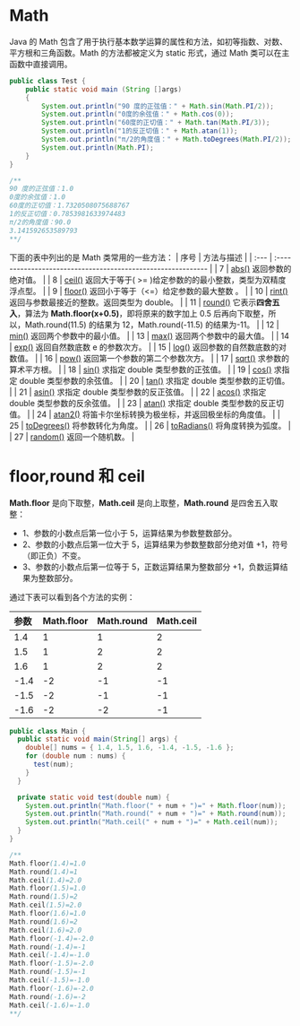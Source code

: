 # Math

Java 的 Math 包含了用于执行基本数学运算的属性和方法，如初等指数、对数、平方根和三角函数。Math 的方法都被定义为 static 形式，通过 Math 类可以在主函数中直接调用。

```java
public class Test {
    public static void main (String []args)
    {
        System.out.println("90 度的正弦值：" + Math.sin(Math.PI/2));
        System.out.println("0度的余弦值：" + Math.cos(0));
        System.out.println("60度的正切值：" + Math.tan(Math.PI/3));
        System.out.println("1的反正切值：" + Math.atan(1));
        System.out.println("π/2的角度值：" + Math.toDegrees(Math.PI/2));
        System.out.println(Math.PI);
    }
}

/**
90 度的正弦值：1.0
0度的余弦值：1.0
60度的正切值：1.7320508075688767
1的反正切值：0.7853981633974483
π/2的角度值：90.0
3.141592653589793
**/
```

下面的表中列出的是 Math 类常用的一些方法：
| 序号 | 方法与描述 |
| :--- | :----------------------------------------------------------- |
| 7 | [abs()](https://www.runoob.com/java/number-abs.html) 返回参数的绝对值。 |
| 8 | [ceil()](https://www.runoob.com/java/number-ceil.html) 返回大于等于( >= )给定参数的的最小整数，类型为双精度浮点型。 |
| 9 | [floor()](https://www.runoob.com/java/number-floor.html) 返回小于等于（<=）给定参数的最大整数 。 |
| 10 | [rint()](https://www.runoob.com/java/number-rint.html) 返回与参数最接近的整数。返回类型为 double。 |
| 11 | [round()](https://www.runoob.com/java/number-round.html) 它表示**四舍五入**，算法为 **Math.floor(x+0.5)**，即将原来的数字加上 0.5 后再向下取整，所以，Math.round(11.5) 的结果为 12，Math.round(-11.5) 的结果为-11。 |
| 12 | [min()](https://www.runoob.com/java/number-min.html) 返回两个参数中的最小值。 |
| 13 | [max()](https://www.runoob.com/java/number-max.html) 返回两个参数中的最大值。 |
| 14 | [exp()](https://www.runoob.com/java/number-exp.html) 返回自然数底数 e 的参数次方。 |
| 15 | [log()](https://www.runoob.com/java/number-log.html) 返回参数的自然数底数的对数值。 |
| 16 | [pow()](https://www.runoob.com/java/number-pow.html) 返回第一个参数的第二个参数次方。 |
| 17 | [sqrt()](https://www.runoob.com/java/number-sqrt.html) 求参数的算术平方根。 |
| 18 | [sin()](https://www.runoob.com/java/number-sin.html) 求指定 double 类型参数的正弦值。 |
| 19 | [cos()](https://www.runoob.com/java/number-cos.html) 求指定 double 类型参数的余弦值。 |
| 20 | [tan()](https://www.runoob.com/java/number-tan.html) 求指定 double 类型参数的正切值。 |
| 21 | [asin()](https://www.runoob.com/java/number-asin.html) 求指定 double 类型参数的反正弦值。 |
| 22 | [acos()](https://www.runoob.com/java/number-acos.html) 求指定 double 类型参数的反余弦值。 |
| 23 | [atan()](https://www.runoob.com/java/number-atan.html) 求指定 double 类型参数的反正切值。 |
| 24 | [atan2()](https://www.runoob.com/java/number-atan2.html) 将笛卡尔坐标转换为极坐标，并返回极坐标的角度值。 |
| 25 | [toDegrees()](https://www.runoob.com/java/number-todegrees.html) 将参数转化为角度。 |
| 26 | [toRadians()](https://www.runoob.com/java/number-toradians.html) 将角度转换为弧度。 |
| 27 | [random()](https://www.runoob.com/java/number-random.html) 返回一个随机数。 |

# floor,round 和 ceil

**Math.floor** 是向下取整，**Math.ceil** 是向上取整，**Math.round** 是四舍五入取整：

- 1、参数的小数点后第一位小于 5，运算结果为参数整数部分。
- 2、参数的小数点后第一位大于 5，运算结果为参数整数部分绝对值 +1，符号（即正负）不变。
- 3、参数的小数点后第一位等于 5，正数运算结果为整数部分 +1，负数运算结果为整数部分。

通过下表可以看到各个方法的实例：

| 参数 | Math.floor | Math.round | Math.ceil |
| :--- | :--------- | :--------- | :-------- |
| 1.4  | 1          | 1          | 2         |
| 1.5  | 1          | 2          | 2         |
| 1.6  | 1          | 2          | 2         |
| -1.4 | -2         | -1         | -1        |
| -1.5 | -2         | -1         | -1        |
| -1.6 | -2         | -2         | -1        |

```java
public class Main {
  public static void main(String[] args) {
    double[] nums = { 1.4, 1.5, 1.6, -1.4, -1.5, -1.6 };
    for (double num : nums) {
      test(num);
    }
  }

  private static void test(double num) {
    System.out.println("Math.floor(" + num + ")=" + Math.floor(num));
    System.out.println("Math.round(" + num + ")=" + Math.round(num));
    System.out.println("Math.ceil(" + num + ")=" + Math.ceil(num));
  }
}

/**
Math.floor(1.4)=1.0
Math.round(1.4)=1
Math.ceil(1.4)=2.0
Math.floor(1.5)=1.0
Math.round(1.5)=2
Math.ceil(1.5)=2.0
Math.floor(1.6)=1.0
Math.round(1.6)=2
Math.ceil(1.6)=2.0
Math.floor(-1.4)=-2.0
Math.round(-1.4)=-1
Math.ceil(-1.4)=-1.0
Math.floor(-1.5)=-2.0
Math.round(-1.5)=-1
Math.ceil(-1.5)=-1.0
Math.floor(-1.6)=-2.0
Math.round(-1.6)=-2
Math.ceil(-1.6)=-1.0
**/
```
